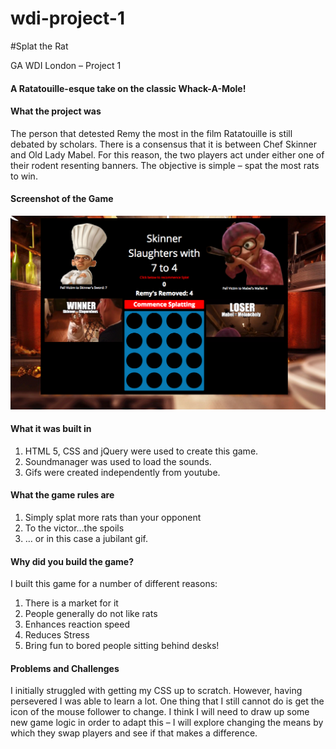 # wdi-project-1

#Splat the Rat

GA WDI London – Project 1

#### A Ratatouille-esque take on the classic Whack-A-Mole!

#### What the project was

The person that detested Remy the most in the film Ratatouille is still debated by scholars. There is a consensus that it is between Chef Skinner and Old Lady Mabel. For this reason, the two players act under either one of their rodent resenting banners. The objective is simple – spat the most rats to win. 

#### Screenshot of the Game 

![](./images/game.png)

#### What it was built in

1. HTML 5, CSS and jQuery were used to create this game. 
2. Soundmanager was used to load the sounds.
3. Gifs were created independently from youtube. 


#### What the game rules are

1. Simply splat more rats than your opponent
2. To the victor…the spoils
3. … or in this case a jubilant gif. 

#### Why did you build the game?

I built this game for a number of different reasons:

1. There is a market for it
2. People generally do not like rats
3. Enhances reaction speed
4. Reduces Stress 
5. Bring fun to bored people sitting behind desks!


#### Problems and Challenges

I initially struggled with getting my CSS up to scratch. However, having persevered I was able to learn a lot. One thing that I still cannot do is get the icon of the mouse follower to change. I think I will need to draw up some new game logic in order to adapt this – I will explore changing the means by which they swap players and see if that makes a difference.





